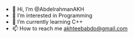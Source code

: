- 👋 Hi, I’m @AbdelrahmanAKH
- 👀 I’m interested in Programming
- 🌱 I’m currently learning C++
- 📫 How to reach me akhteebabdo@gmail.com

<!---
AbdelrahmanAKH/AbdelrahmanAKH is a ✨ special ✨ repository because its `README.md` (this file) appears on your GitHub profile.
You can click the Preview link to take a look at your changes.
--->

